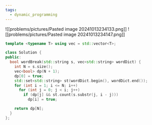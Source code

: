 ```yaml
---
tags:
  - dynamic_programming
---
```

![[problems/pictures/Pasted image 20241013234133.png]]
![[problems/pictures/Pasted image 20241013234147.png]]



```c++
template <typename T> using vec = std::vector<T>;

class Solution {
public:
  bool wordBreak(std::string s, vec<std::string> wordDict) {
    int N = s.size();
    vec<bool> dp(N + 1);
    dp[0] = true;
    std::set<std::string> st(wordDict.begin(), wordDict.end());
    for (int i = 1; i <= N; i++)
      for (int j = 0; j < i; j++)
        if (dp[j] && st.count(s.substr(j, i - j)))
          dp[i] = true;

    return dp[N];
  }
};
```